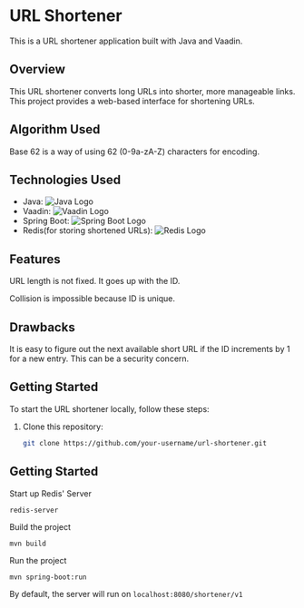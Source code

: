 # URL Shortener

This is a URL shortener application built with Java and Vaadin.

## Overview

This URL shortener converts long URLs into shorter, more manageable links. This project provides a web-based interface for shortening URLs.

## Algorithm Used

Base 62 is a way of using 62 (0-9a-zA-Z) characters for encoding.

## Technologies Used

- Java: ![Java Logo](https://upload.wikimedia.org/wikipedia/de/e/e1/Java-Logo.svg)
- Vaadin: ![Vaadin Logo](https://vaadin.com/images/trademark/Vaadin-logo.svg)
- Spring Boot: ![Spring Boot Logo](https://spring.io/images/spring-logo.svg)
- Redis(for storing shortened URLs): ![Redis Logo](https://redis.io/images/redis-white.png)

## Features

URL length is not fixed. It goes up with the ID.

Collision is impossible because ID is unique. 

## Drawbacks

It is easy to figure out the next available short URL if the ID increments by 1 for a new entry. This can be a security concern. 

## Getting Started

To start the URL shortener locally, follow these steps:

1. Clone this repository:

   ```bash
   git clone https://github.com/your-username/url-shortener.git

## Getting Started

Start up Redis' Server
```
redis-server
```

Build the project
```
mvn build
```

Run the project
```
mvn spring-boot:run
```

By default, the server will run on ```localhost:8080/shortener/v1```
